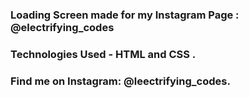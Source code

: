 ### Loading Screen made for my Instagram Page : @electrifying_codes

### Technologies Used - HTML and CSS .

### Find me on Instagram: @leectrifying_codes.

[instagram]: https://www.instagram.com/electrifying_codes